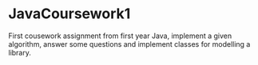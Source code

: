 # JavaCoursework1

First cousework assignment from first year Java, implement a given algorithm, answer some questions and implement classes for modelling a library.
